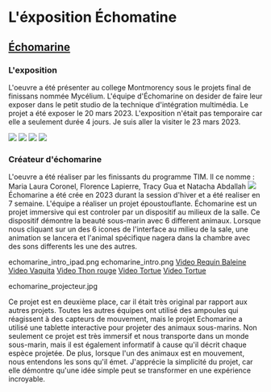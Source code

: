 
<h1>L'éxposition Échomatine </h1>

<h2><a href="https://tim-montmorency.com/2023/projets/Echomarine/docs/web/index.html">Échomarine</a></h2>
<h3>L'exposition</h3>

L'oeuvre a été présenter au college Montmorency sous le projets final de finissans nommée Mycélium. L'équipe d'Échomarine on desider de faire leur exposer dans le petit studio de la technique d'intégration multimédia. Le projet a été exposer le 20 mars 2023. L'exposition n'était pas temporaire car elle a seulement durée 4 jours. Je suis aller la visiter le 23 mars 2023. 

<img src="Photo/mycelium_demo2.png">
<img src="Photo/mycelium_demo.png">
<img src="Photo/echomarine_moi_devant.png">
<img src="Photo/echomarine_moi_interieur.png">

<h3>Créateur d'échomarine</h3>
L'oeuvre a été réaliser par les finissants du programme TIM. Il ce nomme : Maria Laura Coronel, Florence Lapierre, Tracy Gua et Natacha Abdallah
<img src="Photo/echomarine_equipe.png">
Échomarine a été crée en 2023 durant la session d'hiver et a été realiser en 7 semaine. L'équipe a réaliser un projet époustouflante. Échomarine est un projet immersive qui est controler par un dispositif au milieux de la salle. Ce dispositif démontre la beauté sous-marin avec 6 different animaux. Lorsque nous cliquant sur un des 6 icones de l'interface au milieu de la sale, une animation se lancera et l'animal spécifique nagera dans la chambre avec des sons differents les une des autres. 

echomarine_intro_ipad.png
echomarine_intro.png
<a href="https://youtube.com/shorts/hIgY-hvJ7kY?feature=share">Video Requin Baleine</a>
<a href="https://youtube.com/shorts/hIgY-hvJ7kY?feature=share">Video Vaquita</a>
<a href="https://youtube.com/shorts/_dUlRNu5DHw?feature=share">Video Thon rouge</a>
<a href="https://youtube.com/shorts/91YEsIDqBII?feature=share">Video Tortue</a>
<a href="https://youtube.com/shorts/qtSZ7votvLQ?feature=share">Video Tortue</a>

echomarine_projecteur.jpg


Ce projet est en deuxième place, car il était très original par rapport aux autres projets. Toutes les autres équipes ont utilisé des ampoules qui réagissent à des capteurs de mouvement, mais le projet Echomarine a utilisé une tablette interactive pour projeter des animaux sous-marins. Non seulement ce projet est très immersif et nous transporte dans un monde sous-marin, mais il est également informatif à cause qu'il décrit chaque espèce projetée. De plus, lorsque l'un des animaux est en mouvement, nous entendons les sons qu'il émet. J'apprécie la simplicité du projet, car elle démontre qu'une idée simple peut se transformer en une expérience incroyable.
